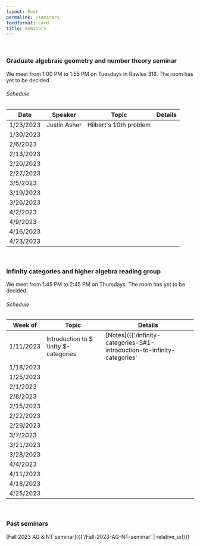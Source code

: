 ```yaml
---
layout: Post
permalink: /seminars
feedformat: card
title: Seminars
---
```




<br>

### Graduate algebraic geometry and number theory seminar

We meet from 1:00 PM to 1:55 PM on Tuesdays in Rawles 316. The room has yet to be decided.


###### Schedule

| Date | Speaker | Topic | Details |
| -------- | ---------- | -------- | ---------- |
| 1/23/2023 | Justin Asher | Hilbert's 10th problem | |
| 1/30/2023 | | | |
| 2/6/2023 | | | |
| 2/13/2023 | | | |
| 2/20/2023 | | | |
| 2/27/2023 | | | |
| 3/5/2023 | | | |
| 3/19/2023 | | | |
| 3/26/2023 | | | |
| 4/2/2023 | | | |
| 4/9/2023 | | | |
| 4/16/2023 | | | |
| 4/23/2023 | | | |




<br>

### Infinity categories and higher algebra reading group

We meet from 1:45 PM to 2:45 PM on Thursdays. The room has yet to be decided.

###### Schedule

| Week of | Topic | Details |
| -------- | ---------- | ---------- |
| 1/11/2023 | Introduction to $ \infty $-categories | [Notes]({{'/infinity-categories-S#1-introduction-to-infinity-categories' | relative_url}}) |
| 1/18/2023 | | |
| 1/25/2023 | | |
| 2/1/2023 | | |
| 2/8/2023 | | |
| 2/15/2023 | | |
| 2/22/2023 | | |
| 2/29/2023 | | |
| 3/7/2023 | | |
| 3/21/2023 | | |
| 3/28/2023 | | |
| 4/4/2023 | | |
| 4/11/2023 | | |
| 4/18/2023 | | |
| 4/25/2023 | | |



<br> 

### Past seminars

[Fall 2023 AG & NT seminar]({{'/Fall-2023-AG-NT-seminar' | relative_url}})

